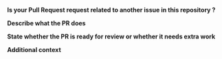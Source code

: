 **Is your Pull Request request related to another issue in this repository ?**      
<!-- _If so please link to other issues and PRs as appropriate_ -->

**Describe what the PR does**    
<!-- _A clear and concise description of what the PR does. Feel free to use bulletpoints and checkboxes if needed [...]_ -->


**State whether the PR is ready for review or whether it needs extra work**    
<!-- _If you are still working on it and just setting it up for later review, or if it's ready to be reviewed for merging_ -->

**Additional context**    
<!-- Add any other context or screenshots about the PR. -->
